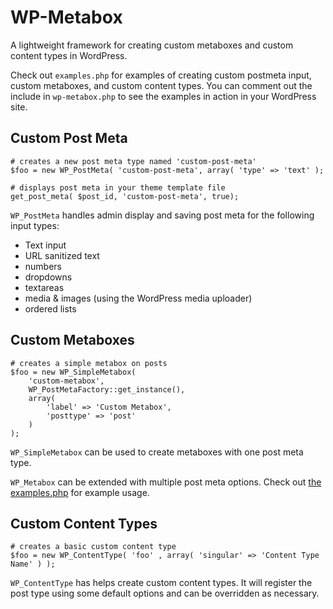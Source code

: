 # WP-Metabox

A lightweight framework for creating custom metaboxes and custom content types in WordPress.

Check out `examples.php` for examples of creating custom postmeta input, custom metaboxes, and custom content types. You can comment out the include in `wp-metabox.php` to see the examples in action in your WordPress site.

## Custom Post Meta

    # creates a new post meta type named 'custom-post-meta'
    $foo = new WP_PostMeta( 'custom-post-meta', array( 'type' => 'text' );

    # displays post meta in your theme template file
    get_post_meta( $post_id, 'custom-post-meta', true);

`WP_PostMeta` handles admin display and saving post meta for the following input types:

- Text input
- URL sanitized text
- numbers
- dropdowns
- textareas
- media & images (using the WordPress media uploader)
- ordered lists

## Custom Metaboxes

    # creates a simple metabox on posts
    $foo = new WP_SimpleMetabox(
        'custom-metabox',
        WP_PostMetaFactory::get_instance(),
        array(
            'label' => 'Custom Metabox',
            'posttype' => 'post'
        )
    );

`WP_SimpleMetabox` can be used to create metaboxes with one post meta type.

`WP_Metabox` can be extended with multiple post meta options. Check out [the examples.php](https://github.com/jesseoverright/wp-metabox/blob/master/examples.php) for example usage.

## Custom Content Types

    # creates a basic custom content type
    $foo = new WP_ContentType( 'foo' , array( 'singular' => 'Content Type Name' ) );

`WP_ContentType` has helps create custom content types. It will register the post type using some default options and can be overridden as necessary.
